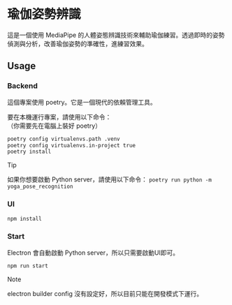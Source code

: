 # 瑜伽姿勢辨識

這是一個使用 MediaPipe 的人體姿態辨識技術來輔助瑜伽練習。透過即時的姿勢偵測與分析，改善瑜伽姿勢的準確性，進練習效果。

## Usage

### Backend

這個專案使用 poetry。它是一個現代的依賴管理工具。

要在本機運行專案，請使用以下命令：  
（你需要先在電腦上裝好 poetry）

```bash
poetry config virtualenvs.path .venv
poetry config virtualenvs.in-project true  
poetry install
```

> [!TIP]
> 如果你想要啟動 Python server，請使用以下命令：
> `poetry run python -m yoga_pose_recognition`

### UI

```bash
npm install
```

### Start

Electron 會自動啟動 Python server，所以只需要啟動UI即可。

```bash
npm run start
```

> [!NOTE]
> electron builder config 沒有設定好，所以目前只能在開發模式下運行。
